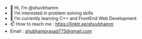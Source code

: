 - 👋 Hi, I’m @shuvbhamm
- 👀 I’m interested in problem solving skills
- 🌱 I’m currently learning C++ and FrontEnd Web Development
- 📫 How to reach me : https://linktr.ee/shuvbhamm
- Email : shubhamprasad773@gmail.com
<!---
shuvbhamm/shuvbhamm is a ✨ special ✨ repository because its `README.md` (this file) appears on your GitHub profile.
You can click the Preview link to take a look at your changes.
--->
